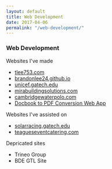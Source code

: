 ```yaml
---
layout: default
title: Web Development
date: 2017-04-06
permalink: "/web-development/"
---
```


<section class="portfolio-page" style="background-image: url(/assets/img/portfolio/web-development/background.jpg);">

<div class="portfolio-content" markdown="1">

### Web Development

Websites I've made
- [tlee753.com](http://tlee753.com)
- [brandonlee24.github.io](https://brandonlee24.github.io)
- [unicef.gatech.edu](http://unicef.gatech.edu)
- [mirabuildingsolutions.com](http://mirabuildingsolutions.com)
- [cambridgewaterpolo.com](http://cambridgewaterpolo.com)
- [Docbook to PDF Conversion Web App](http://docbook.tlee753.com)

Websites I've assisted on
- [solarracing.gatech.edu](https://solarracing.gatech.edu)
- [teagueseventcatering.com](http://teagueseventcatering.com)

Depricated sites
- Trineo Group
- BDE GTL Site

</div>

</section>